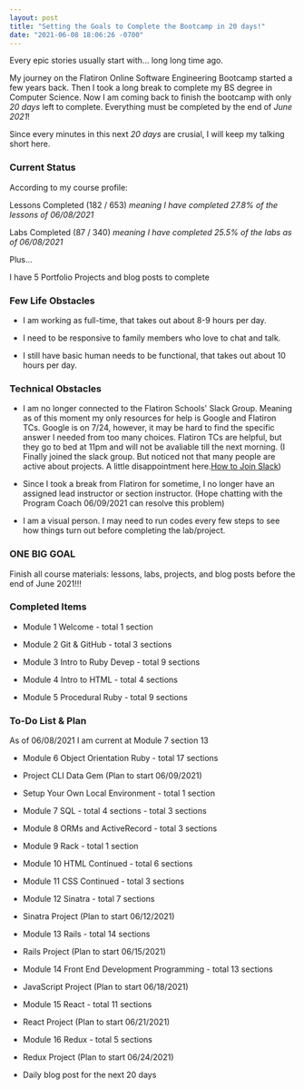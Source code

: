 ```yaml
---
layout: post
title: "Setting the Goals to Complete the Bootcamp in 20 days!"
date: "2021-06-08 18:06:26 -0700"
---
```


Every epic stories usually start with... long long time ago.

My journey on the Flatiron Online Software Engineering Bootcamp started a few years back. Then I took a long break to complete my BS degree in Computer Science. Now I am coming back to finish the bootcamp with only *20 days* left to complete. Everything must be completed by the end of *June 2021*!

Since every minutes in this next *20 days* are crusial, I will keep my talking short here.

### Current Status

According to my course profile:

Lessons Completed (182 / 653)
*meaning I have completed 27.8% of the lessons of 06/08/2021*

Labs Completed (87 / 340)
*meaning I have completed 25.5% of the labs as of 06/08/2021*

Plus...

I have 5 Portfolio Projects and blog posts to complete

### Few Life Obstacles

* I am working as full-time, that takes out about 8-9 hours per day.

* I need to be responsive to family members who love to chat and talk.

* I still have basic human needs to be functional, that takes out about 10 hours per day.

### Technical Obstacles

* I am no longer connected to the Flatiron Schools' Slack Group. Meaning as of this moment my only resources for help is Google and Flatiron TCs. Google is on 7/24, however, it may be hard to find the specific answer I needed from too many choices. Flatiron TCs are helpful, but they go to bed at 11pm and will not be avaliable till the next morning. (I Finally joined the slack group. But noticed not that many people are active about projects. A little disappointment here.[How to Join Slack](https://flatironschoolsupport.zendesk.com/hc/en-us/articles/1500005609942-How-to-Join-Slack))

* Since I took a break from Flatiron for sometime, I no longer have an assigned lead instructor or section instructor. (Hope chatting with the Program Coach 06/09/2021 can resolve this problem)

* I am a visual person. I may need to run codes every few steps to see how things turn out before completing the lab/project.

### ONE BIG GOAL

Finish all course materials: lessons, labs, projects, and blog posts before the end of June 2021!!!

### Completed Items

* Module 1 Welcome - total 1 section

* Module 2  Git & GitHub - total 3 sections

* Module 3 Intro to Ruby Devep - total 9 sections

* Module 4 Intro to HTML - total 4 sections

* Module 5 Procedural Ruby - total 9 sections

### To-Do List & Plan

As of 06/08/2021 I am current at Module 7 section 13

* Module 6 Object Orientation Ruby - total 17 sections

* Project CLI Data Gem (Plan to start 06/09/2021)

* Setup Your Own Local Environment - total 1 section

* Module 7 SQL - total 4 sections - total 3 sections

* Module 8 ORMs and ActiveRecord - total 3 sections

* Module 9 Rack - total 1 section

* Module 10 HTML Continued - total 6 sections

* Module 11 CSS Continued - total 3 sections

* Module 12 Sinatra - total 7 sections

* Sinatra Project (Plan to start 06/12/2021)

* Module 13 Rails - total 14 sections

* Rails Project (Plan to start 06/15/2021)

* Module 14 Front End Development Programming - total 13 sections

* JavaScript Project (Plan to start 06/18/2021)

* Module 15 React - total 11 sections

* React Project (Plan to start 06/21/2021)

* Module 16 Redux - total 5 sections

* Redux Project (Plan to start 06/24/2021)

* Daily blog post for the next 20 days
